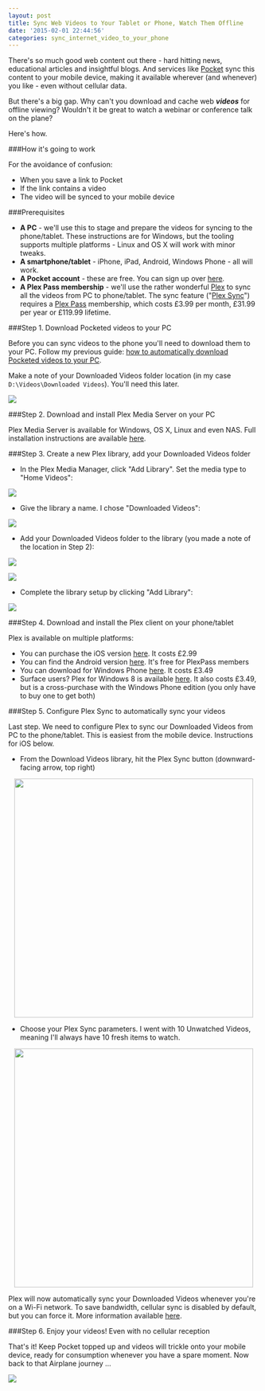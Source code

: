 ```yaml
---
layout: post
title: Sync Web Videos to Your Tablet or Phone, Watch Them Offline
date: '2015-02-01 22:44:56'
categories: sync_internet_video_to_your_phone
---
```


There's so much good web content out there - hard hitting news, educational articles and insightful blogs. And services like <a href="http://wwww.getpocket.com/" target="_blank">Pocket</a> sync this content to your mobile device, making it available wherever (and whenever) you like - even without cellular data.

But there's a big gap. Why can't you download and cache web ***videos*** for offline viewing? Wouldn't it be great to watch a webinar or conference talk on the plane?

Here's how.

###How it's going to work

For the avoidance of confusion:

* When you save a link to Pocket
* If the link contains a video
* The video will be synced to your mobile device

###Prerequisites

* **A PC** - we'll use this to stage and prepare the videos for syncing to the phone/tablet. These instructions are for Windows, but the tooling supports multiple platforms - Linux and OS X will work with minor tweaks.
* **A smartphone/tablet** - iPhone, iPad, Android, Windows Phone - all will work.
* **A Pocket account** - these are free. You can sign up over <a href="https://getpocket.com/" target="_blank">here</a>.
* **A Plex Pass membership** - we'll use the rather wonderful <a href="https://plex.tv/" target="_blank">Plex</a> to sync all the videos from PC to phone/tablet. The sync feature ("<a href="https://support.plex.tv/hc/en-us/articles/201082477-Quick-Guide-to-Plex-Sync" target="_blank">Plex Sync</a>") requires a <a href="https://plex.tv/subscription/about" target="_blank">Plex Pass</a> membership, which costs £3.99 per month, £31.99 per year or £119.99 lifetime.

###Step 1. Download Pocketed videos to your PC

Before you can sync videos to the phone you'll need to download them to your PC. Follow my previous guide: <a href="/download-pocket-videos-to-your-pc/">how to automatically download Pocketed videos to your PC</a>.

Make a note of your Downloaded Videos folder location (in my case <code>D:\Videos\Downloaded Videos</code>). You'll need this later.

![](/img/posts/2015-01-03-00_36_48-Downloaded-Videos.png)

###Step 2. Download and install Plex Media Server on your PC

Plex Media Server is available for Windows, OS X, Linux and even NAS. Full installation instructions are available <a href="https://support.plex.tv/hc/en-us/articles/200288586" target="_blank">here</a>.

###Step 3. Create a new Plex library, add your Downloaded Videos folder

* In the Plex Media Manager, click "Add Library". Set the media type to "Home Videos":

![](/img/posts/2015-02-01-21_51_24-Plex.png)

* Give the library a name. I chose "Downloaded Videos":

![](/img/posts/2015-02-01-21_51_49-Plex.png)

* Add your Downloaded Videos folder to the library (you made a note of the location in Step 2):

![](/img/posts/2015-02-01-21_52_35-Plex.png)

![](/img/posts/2015-02-01-21_53_10-Plex.png)

* Complete the library setup by clicking "Add Library":

![](/img/posts/2015-02-01-21_53_37-Plex.png)

###Step 4. Download and install the Plex client on your phone/tablet

Plex is available on multiple platforms:

* You can purchase the iOS version <a href="https://appsto.re/gb/jMX2w.i" target="_blank">here</a>. It costs £2.99
* You can find the Android version <a href="https://play.google.com/store/apps/details?id=com.plexapp.plex&hl=en_GB" target="_blank">here</a>. It's free for PlexPass members
* You can download for Windows Phone <a href="http://www.windowsphone.com/en-gb/store/app/plex/4854f786-ea4b-4db0-b67a-4645c04225d4" target="_blank">here</a>. It costs £3.49
* Surface users? Plex for Windows 8 is available <a href="http://apps.microsoft.com/webpdp/app/647bfcf7-7f87-4a72-ad86-2e6274f969e3" target="_blank">here</a>. It also costs £3.49, but is a cross-purchase with the Windows Phone edition (you only have to buy one to get both)

###Step 5. Configure Plex Sync to automatically sync your videos

Last step. We need to configure Plex to sync our Downloaded Videos from PC to the phone/tablet. This is easiest from the mobile device. Instructions for iOS below.

* From the Download Videos library, hit the Plex Sync button (downward-facing arrow, top right)

<img src="/img/posts/IMG_0174.PNG" style="width: 480px; display: block; margin: 0 auto 0 auto;" />

* Choose your Plex Sync parameters. I went with 10 Unwatched Videos, meaning I'll always have 10 fresh items to watch.

<img src="/img/posts/IMG_0175.PNG" style="width: 480px; display: block; margin: 0 auto 0 auto;" />

Plex will now automatically sync your Downloaded Videos whenever you're on a Wi-Fi network. To save bandwidth, cellular sync is disabled by default, but you can force it. More information available <a href="https://support.plex.tv/hc/en-us/articles/201053678-Sync-Media-to-a-Device" target="_blank">here</a>.

###Step 6. Enjoy your videos! Even with no cellular reception

That's it! Keep Pocket topped up and videos will trickle onto your mobile device, ready for consumption whenever you have a spare moment. Now back to that Airplane journey ...

![](/img/posts/IMG_0177.PNG)